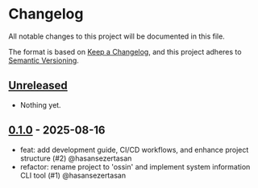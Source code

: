 # Changelog

All notable changes to this project will be documented in this file.

The format is based on [Keep a Changelog], and this project adheres to [Semantic Versioning].

## [Unreleased]

- Nothing yet.

## [0.1.0] - 2025-08-16

- feat: add development guide, CI/CD workflows, and enhance project structure (#2) @hasansezertasan
- refactor: rename project to 'ossin' and implement system information CLI tool (#1) @hasansezertasan

<!-- Refs -->
[unreleased]: https://github.com/python-ankara-toplulugu/ossin/compare/0.1.0...HEAD
[0.1.0]: https://github.com/python-ankara-toplulugu/ossin/releases/tag/0.1.0
[keep a changelog]: https://keepachangelog.com/en/1.1.0/
[semantic versioning]: https://semver.org
